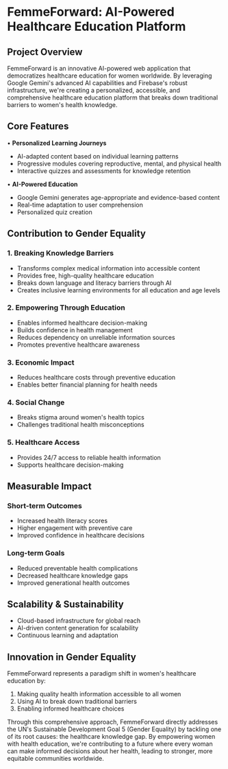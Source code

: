 # FemmeForward: AI-Powered Healthcare Education Platform

## Project Overview
FemmeForward is an innovative AI-powered web application that democratizes healthcare education for women worldwide. By leveraging Google Gemini's advanced AI capabilities and Firebase's robust infrastructure, we're creating a personalized, accessible, and comprehensive healthcare education platform that breaks down traditional barriers to women's health knowledge.

## Core Features
• **Personalized Learning Journeys**
  - AI-adapted content based on individual learning patterns
  - Progressive modules covering reproductive, mental, and physical health
  - Interactive quizzes and assessments for knowledge retention

• **AI-Powered Education**
  - Google Gemini generates age-appropriate and evidence-based content
  - Real-time adaptation to user comprehension
  - Personalized quiz creation

## Contribution to Gender Equality

### 1. Breaking Knowledge Barriers
- Transforms complex medical information into accessible content
- Provides free, high-quality healthcare education
- Breaks down language and literacy barriers through AI
- Creates inclusive learning environments for all education and age levels

### 2. Empowering Through Education
- Enables informed healthcare decision-making
- Builds confidence in health management
- Reduces dependency on unreliable information sources
- Promotes preventive healthcare awareness

### 3. Economic Impact
- Reduces healthcare costs through preventive education
- Enables better financial planning for health needs

### 4. Social Change
- Breaks stigma around women's health topics
- Challenges traditional health misconceptions

### 5. Healthcare Access
- Provides 24/7 access to reliable health information
- Supports healthcare decision-making

## Measurable Impact

### Short-term Outcomes
- Increased health literacy scores
- Higher engagement with preventive care
- Improved confidence in healthcare decisions

### Long-term Goals
- Reduced preventable health complications
- Decreased healthcare knowledge gaps
- Improved generational health outcomes

## Scalability & Sustainability
- Cloud-based infrastructure for global reach
- AI-driven content generation for scalability
- Continuous learning and adaptation

## Innovation in Gender Equality
FemmeForward represents a paradigm shift in women's healthcare education by:
1. Making quality health information accessible to all women
2. Using AI to break down traditional barriers
3. Enabling informed healthcare choices

Through this comprehensive approach, FemmeForward directly addresses the UN's Sustainable Development Goal 5 (Gender Equality) by tackling one of its root causes: the healthcare knowledge gap. By empowering women with health education, we're contributing to a future where every woman can make informed decisions about her health, leading to stronger, more equitable communities worldwide.
